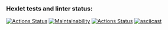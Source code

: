 ### Hexlet tests and linter status:
[![Actions Status](https://github.com/Evgeniy3/frontend-project-lvl1/workflows/hexlet-check/badge.svg)](https://github.com/Evgeniy3/frontend-project-lvl1/actions)
[![Maintainability](https://api.codeclimate.com/v1/badges/a99a88d28ad37a79dbf6/maintainability)](https://codeclimate.com/github/codeclimate/codeclimate/maintainability)
[![Actions Status](https://github.com/Evgeniy3/frontend-project-lvl1/workflows/github-actions-demo/badge.svg)](https://github.com/Evgeniy3/frontend-project-lvl1/actions)
 [![asciicast](https://asciinema.org/a/486279.svg)](https://asciinema.org/a/486279)